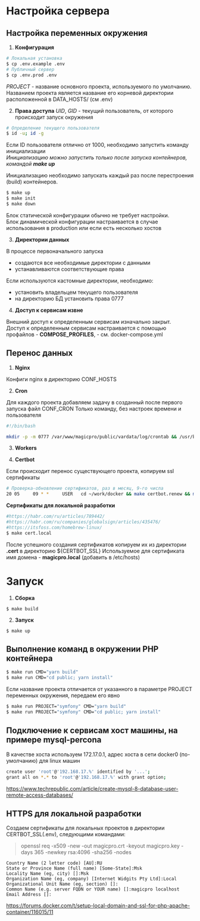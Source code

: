 # Настройка сервера

## Настройка переменных окружения

1. **Конфигурация**

```bash
# Локальная установка
$ cp .env.example .env
# Публичный сервер
$ cp .env.prod .env
```

_PROJECT_ - название основного проекта, используемого по умолчанию. \
Названием проекта является название его корневой директории расположенной в DATA_HOSTS/ (см .env)

2. **Права доступа**
   _UID_, _GID_ - текущий пользователь, от которого происходит запуск окружения

```bash
# Определение текущего пользователя
$ id -u; id -g
```

Если ID пользователя отлично от 1000, необходимо запустить команду инициализации \
_Инициализацию можно запустить только после запуска контейнеров, командой **make up**_

Инициализацию необходимо запускать каждый раз после перестроения (build) контейнеров.

```bash
$ make up
$ make init
$ make down
```

Блок статической конфигурации обычно не требует настройки. \
Блок динамической конфигурации настраивается в случае использования в production или если есть несколько хостов

3. **Директории данных**

В процессе первоначального запуска

- создаются все необходимые директории с данными
- устанавливаются соответствующие права

Если используются кастомные директории, необходимо:

- установить владельцем текущего пользователя
- на директорию БД установить права 0777

4. **Доступ к сервисам извне**

Внешний доступ к определенным сервисам изначально закрыт. \
Доступ к определенным сервисам настраивается с помощью профайлов - **COMPOSE_PROFILES**, - см. docker-compose.yml

## Перенос данных

1. **Nginx**

Конфиги nginx в директорию CONF_HOSTS

2. **Cron**

Для каждого проекта добавляем задачу в созданный после первого запуска файл CONF_CRON
Только команду, без настроек времени и пользователя

```bash
#!/bin/bash

mkdir -p -m 0777 /var/www/magicpro/public/vardata/log/crontab && /usr/bin/php /var/www/magicpro/cli.php >> /var/www/magicpro/public/vardata/log/crontab/cron.log 2>&1
```

3. **Workers**

4. **Certbot**

Если происходит перенос существующего проекта, копируем ssl сертификаты

```bash
# Проверка-обновление сертификатов, раз в месяц, 9-го числа
20 05     09 * *     USER   cd ~/work/docker && make certbot.renew && make nginx.reload && echo `date` - OK >> ~/certbot.log
```

**Сертификаты для локальной разработки**

```bash
#https://habr.com/ru/articles/789442/
#https://habr.com/ru/companies/globalsign/articles/435476/
#https://itsfoss.com/homebrew-linux/
$ make cert.local
```

После успешного создания сертификатов копируем их из директории __.cert__ в директорию ${CERTBOT_SSL}
Используемое для сертификата имя домена - __magicpro.local__ (добавить в /etc/hosts)

# Запуск

1. **Сборка**

```
$ make build
```

2. **Запуск**

```
$ make up
```

## Выполнение команд в окружении PHP контейнера

```bash
$ make run CMD="yarn build"
$ make run CMD="cd public; yarn install"
```

Если название проекта отличается от указанного в параметре PROJECT переменных окружения, передаем его явно

```bash
$ make run PROJECT="symfony" CMD="yarn build"
$ make run PROJECT="symfony" CMD="cd public; yarn install"
```

## Подключение к сервисам хост машины, на примере mysql-percona

В качестве хоста используем 172.17.0.1, адрес хоста в сети docker0 (по-умолчанию) для linux машин

```bash
create user 'root'@'192.168.17.%' identified by '...';
grant all on *.* to 'root'@'192.168.17.%' with grant option;
```

https://www.techrepublic.com/article/create-mysql-8-database-user-remote-access-databases/

## HTTPS для локальной разработки

Создаем сертификаты для локальных проектов в директории CERTBOT_SSL(.env), следующими командами:

> openssl req -x509 -new -out magicpro.crt -keyout magicpro.key -days 365 -newkey rsa:4096 -sha256 -nodes

```
Country Name (2 letter code) [AU]:RU
State or Province Name (full name) [Some-State]:Msk
Locality Name (eg, city) []:Msk
Organization Name (eg, company) [Internet Widgits Pty Ltd]:Local
Organizational Unit Name (eg, section) []:
Common Name (e.g. server FQDN or YOUR name) []:magicpro localhost
Email Address []:
```

https://forums.docker.com/t/setup-local-domain-and-ssl-for-php-apache-container/116015/11
